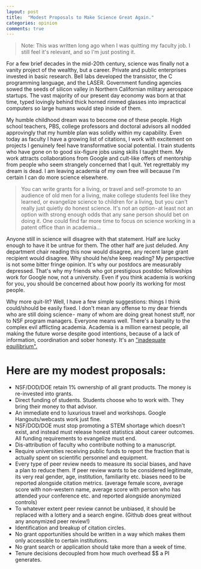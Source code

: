 ```yaml
---
layout: post
title:  "Modest Proposals to Make Science Great Again."
categories: opinion
comments: true
---
```

>Note: This was written long ago when I was quitting my faculty job. I still feel it's relevant, and so I'm just posting it.

For a few brief decades in the mid-20th century, science was finally not a vanity project of the wealthy, but a career. Private and public enterprises invested in basic research. Bell labs developed the transistor, the C programming language, and the LASER. Government funding agencies sowed the seeds of silicon valley in Northern Californian military aerospace startups. The vast majority of our present day economy was born at that time, typed lovingly behind thick horned rimmed glasses into impractical computers so large humans would step inside of them. 

My humble childhood dream was to become one of these people. High school teachers, PBS, college professors and doctoral advisors all nodded approvingly that my humble plan was solidly within my capability. Even today as faculty I have a growing list of citations, I work with excitement on projects I genuinely feel have transformative social potential. I train students who have gone on to good six-figure jobs using skills I taught them. My work attracts collaborations from Google and cult-like offers of mentorship from people who seem strangely concerned that I quit. Yet regrettably my dream is dead. I am leaving academia of my own free will because I'm certain I can do more science elsewhere.

>You can write grants for a living, or travel and self-promote to an audience of old men for a living, make college students feel like they learned, or evangelize science to children for a living, but you can't really just quietly do honest science. It's not an option - at least not an option with strong enough odds that any sane person should bet on doing it. One could find far more time to focus on science working in a patent office than in academia…

Anyone still in science will disagree with that statement. Half are lucky enough to have it be untrue for them. The other half are just deluded. Any department chair reading this now would disagree, any recent large grant recipient would disagree. Why should he/she keep reading? My perspective is not some bitter fringe opinion. It's why our postdocs are measurably depressed. That's why my friends who got prestigious postdoc fellowships work for Google now, not a university. Even if you think academia is working for you, you should be concerned about how poorly its working for most people.

Why more quit-lit? Well, I have a few simple suggestions: things I think could/should be easily fixed. I don't mean any offense to my dear friends who are still doing science -  many of whom are doing great honest stuff, nor to NSF program managers. Everyone means well. There's a banality to the complex evil afflicting academia. Academia is a million earnest people, all making the future worse despite good intentions, because of a lack of information, coordination and sober honesty. It's an ["inadequate equilibrium".](https://equilibriabook.com/)

# Here are my modest proposals:

- NSF/DOD/DOE retain 1% ownership of all grant products. The money is re-invested into grants. 
- Direct funding of students. Students choose who to work with. They bring their money to that advisor.
- An immediate end to luxurious travel and workshops. Google Hangouts/webcasts work just fine. 
- NSF/DOD/DOE must stop promoting a STEM shortage which doesn't exist, and instead must release honest statistics about career outcomes. All funding requirements to evangelize must end. 
- Dis-attribution of faculty who contribute nothing to a manuscript. 
- Require universities receiving public funds to report the fraction that is actually spent on scientific personnel and equipment. 
- Every type of peer review needs to measure its social biases, and have a plan to reduce them. If peer review wants to be considered legitimate, its very real gender, age, institution, familiarity etc. biases need to be reported alongside citation metrics. (average female score, average score with non-western name, average score with person who has attended your conference etc. and reported alongside anonymized controls) 
- To whatever extent peer review cannot be unbiased, it should be replaced with a lottery and a search engine. (Github does great without any anonymized peer review!)
- Identification and breakup of citation circles.
- No grant opportunities should be written in a way which makes them only accessible to certain institutions. 
- No grant search or application should take more than a week of time. 
- Tenure decisions decoupled from how much overhead $$ a PI generates.
